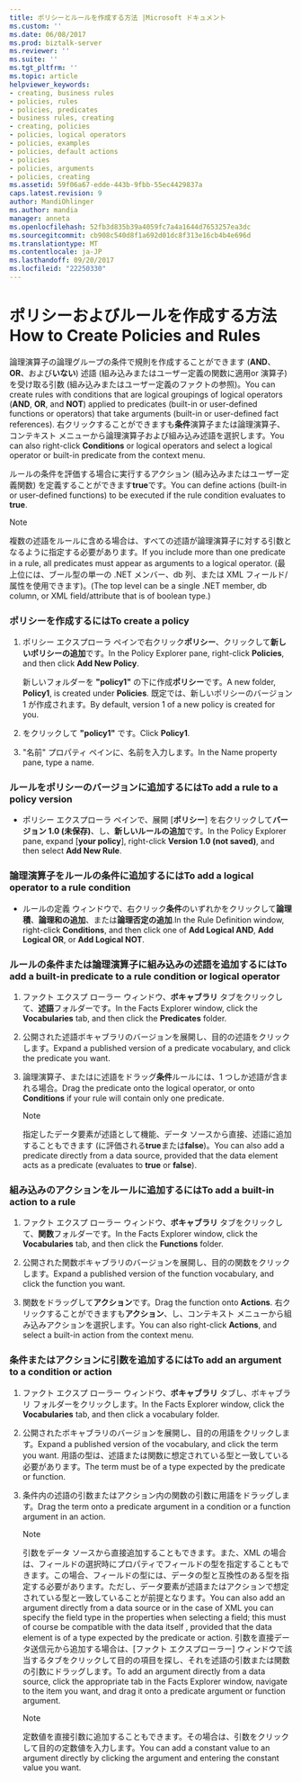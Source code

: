 ```yaml
---
title: ポリシーとルールを作成する方法 |Microsoft ドキュメント
ms.custom: ''
ms.date: 06/08/2017
ms.prod: biztalk-server
ms.reviewer: ''
ms.suite: ''
ms.tgt_pltfrm: ''
ms.topic: article
helpviewer_keywords:
- creating, business rules
- policies, rules
- policies, predicates
- business rules, creating
- creating, policies
- policies, logical operators
- policies, examples
- policies, default actions
- policies
- policies, arguments
- policies, creating
ms.assetid: 59f06a67-edde-443b-9fbb-55ec4429837a
caps.latest.revision: 9
author: MandiOhlinger
ms.author: mandia
manager: anneta
ms.openlocfilehash: 52fb3d835b39a4059fc7a4a1644d7653257ea3dc
ms.sourcegitcommit: cb908c540d8f1a692d01dc8f313e16cb4b4e696d
ms.translationtype: MT
ms.contentlocale: ja-JP
ms.lasthandoff: 09/20/2017
ms.locfileid: "22250330"
---
```

# <a name="how-to-create-policies-and-rules"></a><span data-ttu-id="96243-102">ポリシーおよびルールを作成する方法</span><span class="sxs-lookup"><span data-stu-id="96243-102">How to Create Policies and Rules</span></span>
<span data-ttu-id="96243-103">論理演算子の論理グループの条件で規則を作成することができます (**AND**、 **OR**、および**いない**) 述語 (組み込みまたはユーザー定義の関数に適用or 演算子) を受け取る引数 (組み込みまたはユーザー定義のファクトの参照)。</span><span class="sxs-lookup"><span data-stu-id="96243-103">You can create rules with conditions that are logical groupings of logical operators (**AND**, **OR**, and **NOT**) applied to predicates (built-in or user-defined functions or operators) that take arguments (built-in or user-defined fact references).</span></span> <span data-ttu-id="96243-104">右クリックすることができますも**条件**演算子または論理演算子、コンテキスト メニューから論理演算子および組み込み述語を選択します。</span><span class="sxs-lookup"><span data-stu-id="96243-104">You can also right-click **Conditions** or logical operators and select a logical operator or built-in predicate from the context menu.</span></span>  
  
 <span data-ttu-id="96243-105">ルールの条件を評価する場合に実行するアクション (組み込みまたはユーザー定義関数) を定義することができます**true**です。</span><span class="sxs-lookup"><span data-stu-id="96243-105">You can define actions (built-in or user-defined functions) to be executed if the rule condition evaluates to **true**.</span></span>  
  
> [!NOTE]
>  <span data-ttu-id="96243-106">複数の述語をルールに含める場合は、すべての述語が論理演算子に対する引数となるように指定する必要があります。</span><span class="sxs-lookup"><span data-stu-id="96243-106">If you include more than one predicate in a rule, all predicates must appear as arguments to a logical operator.</span></span> <span data-ttu-id="96243-107">(最上位には、ブール型の単一の .NET メンバー、db 列、または XML フィールド/属性を使用できます)。</span><span class="sxs-lookup"><span data-stu-id="96243-107">(The top level can be a single .NET member, db column, or XML field/attribute that is of boolean type.)</span></span>  
  
### <a name="to-create-a-policy"></a><span data-ttu-id="96243-108">ポリシーを作成するには</span><span class="sxs-lookup"><span data-stu-id="96243-108">To create a policy</span></span>  
  
1.  <span data-ttu-id="96243-109">ポリシー エクスプローラ ペインで右クリック**ポリシー**、クリックして**新しいポリシーの追加**です。</span><span class="sxs-lookup"><span data-stu-id="96243-109">In the Policy Explorer pane, right-click **Policies**, and then click **Add New Policy**.</span></span>  
  
     <span data-ttu-id="96243-110">新しいフォルダーを **"policy1"** の下に作成**ポリシー**です。</span><span class="sxs-lookup"><span data-stu-id="96243-110">A new folder, **Policy1**, is created under **Policies**.</span></span> <span data-ttu-id="96243-111">既定では、新しいポリシーのバージョン 1 が作成されます。</span><span class="sxs-lookup"><span data-stu-id="96243-111">By default, version 1 of a new policy is created for you.</span></span>  
  
2.  <span data-ttu-id="96243-112">をクリックして **"policy1"** です。</span><span class="sxs-lookup"><span data-stu-id="96243-112">Click **Policy1**.</span></span>  
  
3.  <span data-ttu-id="96243-113">"名前" プロパティ ペインに、名前を入力します。</span><span class="sxs-lookup"><span data-stu-id="96243-113">In the Name property pane, type a name.</span></span>  
  
### <a name="to-add-a-rule-to-a-policy-version"></a><span data-ttu-id="96243-114">ルールをポリシーのバージョンに追加するには</span><span class="sxs-lookup"><span data-stu-id="96243-114">To add a rule to a policy version</span></span>  
  
-   <span data-ttu-id="96243-115">ポリシー エクスプローラ ペインで、展開 [**ポリシー**] を右クリックして**バージョン 1.0 (未保存)**、し、**新しいルールの追加**です。</span><span class="sxs-lookup"><span data-stu-id="96243-115">In the Policy Explorer pane, expand [**your policy**], right-click **Version 1.0 (not saved)**, and then select **Add New Rule**.</span></span>  
  
### <a name="to-add-a-logical-operator-to-a-rule-condition"></a><span data-ttu-id="96243-116">論理演算子をルールの条件に追加するには</span><span class="sxs-lookup"><span data-stu-id="96243-116">To add a logical operator to a rule condition</span></span>  
  
-   <span data-ttu-id="96243-117">ルールの定義 ウィンドウで、右クリック**条件**のいずれかをクリックして**論理積**、**論理和の追加**、または**論理否定の追加**.</span><span class="sxs-lookup"><span data-stu-id="96243-117">In the Rule Definition window, right-click **Conditions**, and then click one of **Add Logical AND**, **Add Logical OR**, or **Add Logical NOT**.</span></span>  
  
### <a name="to-add-a-built-in-predicate-to-a-rule-condition-or-logical-operator"></a><span data-ttu-id="96243-118">ルールの条件または論理演算子に組み込みの述語を追加するには</span><span class="sxs-lookup"><span data-stu-id="96243-118">To add a built-in predicate to a rule condition or logical operator</span></span>  
  
1.  <span data-ttu-id="96243-119">ファクト エクスプ ローラー ウィンドウ、**ボキャブラリ** タブをクリックして、**述語**フォルダーです。</span><span class="sxs-lookup"><span data-stu-id="96243-119">In the Facts Explorer window, click the **Vocabularies** tab, and then click the **Predicates** folder.</span></span>  
  
2.  <span data-ttu-id="96243-120">公開された述語ボキャブラリのバージョンを展開し、目的の述語をクリックします。</span><span class="sxs-lookup"><span data-stu-id="96243-120">Expand a published version of a predicate vocabulary, and click the predicate you want.</span></span>  
  
3.  <span data-ttu-id="96243-121">論理演算子、またはに述語をドラッグ**条件**ルールには、1 つしか述語が含まれる場合。</span><span class="sxs-lookup"><span data-stu-id="96243-121">Drag the predicate onto the logical operator, or onto **Conditions** if your rule will contain only one predicate.</span></span>  
  
    > [!NOTE]
    >  <span data-ttu-id="96243-122">指定したデータ要素が述語として機能、データ ソースから直接、述語に追加することもできます (に評価される**true**または**false**)。</span><span class="sxs-lookup"><span data-stu-id="96243-122">You can also add a predicate directly from a data source, provided that the data element acts as a predicate (evaluates to **true** or **false**).</span></span>  
  
### <a name="to-add-a-built-in-action-to-a-rule"></a><span data-ttu-id="96243-123">組み込みのアクションをルールに追加するには</span><span class="sxs-lookup"><span data-stu-id="96243-123">To add a built-in action to a rule</span></span>  
  
1.  <span data-ttu-id="96243-124">ファクト エクスプ ローラー ウィンドウ、**ボキャブラリ** タブをクリックして、**関数**フォルダーです。</span><span class="sxs-lookup"><span data-stu-id="96243-124">In the Facts Explorer window, click the **Vocabularies** tab, and then click the **Functions** folder.</span></span>  
  
2.  <span data-ttu-id="96243-125">公開された関数ボキャブラリのバージョンを展開し、目的の関数をクリックします。</span><span class="sxs-lookup"><span data-stu-id="96243-125">Expand a published version of the function vocabulary, and click the function you want.</span></span>  
  
3.  <span data-ttu-id="96243-126">関数をドラッグして**アクション**です。</span><span class="sxs-lookup"><span data-stu-id="96243-126">Drag the function onto **Actions**.</span></span> <span data-ttu-id="96243-127">右クリックすることができますも**アクション**、し、コンテキスト メニューから組み込みアクションを選択します。</span><span class="sxs-lookup"><span data-stu-id="96243-127">You can also right-click **Actions**, and select a built-in action from the context menu.</span></span>  
  
### <a name="to-add-an-argument-to-a-condition-or-action"></a><span data-ttu-id="96243-128">条件またはアクションに引数を追加するには</span><span class="sxs-lookup"><span data-stu-id="96243-128">To add an argument to a condition or action</span></span>  
  
1.  <span data-ttu-id="96243-129">ファクト エクスプ ローラー ウィンドウ、**ボキャブラリ** タブし、ボキャブラリ フォルダーをクリックします。</span><span class="sxs-lookup"><span data-stu-id="96243-129">In the Facts Explorer window, click the **Vocabularies** tab, and then click a vocabulary folder.</span></span>  
  
2.  <span data-ttu-id="96243-130">公開されたボキャブラリのバージョンを展開し、目的の用語をクリックします。</span><span class="sxs-lookup"><span data-stu-id="96243-130">Expand a published version of the vocabulary, and click the term you want.</span></span> <span data-ttu-id="96243-131">用語の型は、述語または関数に想定されている型と一致している必要があります。</span><span class="sxs-lookup"><span data-stu-id="96243-131">The term must be of a type expected by the predicate or function.</span></span>  
  
3.  <span data-ttu-id="96243-132">条件内の述語の引数またはアクション内の関数の引数に用語をドラッグします。</span><span class="sxs-lookup"><span data-stu-id="96243-132">Drag the term onto a predicate argument in a condition or a function argument in an action.</span></span>  
  
    > [!NOTE]
    >  <span data-ttu-id="96243-133">引数をデータ ソースから直接追加することもできます。また、XML の場合は、フィールドの選択時にプロパティでフィールドの型を指定することもできます。この場合、フィールドの型には、データの型と互換性のある型を指定する必要があります。ただし、データ要素が述語またはアクションで想定されている型と一致していることが前提となります。</span><span class="sxs-lookup"><span data-stu-id="96243-133">You can also add an argument directly from a data source or in the case of XML you can specify the field type in the properties when selecting a field; this must of course be compatible with the data itself , provided that the data element is of a type expected by the predicate or action.</span></span> <span data-ttu-id="96243-134">引数を直接データ送信元から追加する場合は、[ファクト エクスプローラー] ウィンドウで該当するタブをクリックして目的の項目を探し、それを述語の引数または関数の引数にドラッグします。</span><span class="sxs-lookup"><span data-stu-id="96243-134">To add an argument directly from a data source, click the appropriate tab in the Facts Explorer window, navigate to the item you want, and drag it onto a predicate argument or function argument.</span></span>  
  
    > [!NOTE]
    >  <span data-ttu-id="96243-135">定数値を直接引数に追加することもできます。その場合は、引数をクリックして目的の定数値を入力します。</span><span class="sxs-lookup"><span data-stu-id="96243-135">You can add a constant value to an argument directly by clicking the argument and entering the constant value you want.</span></span>